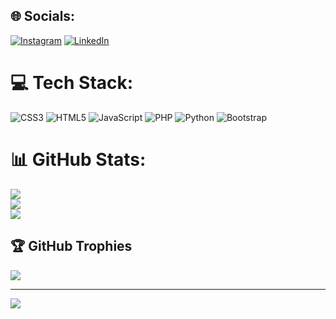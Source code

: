 
## 🌐 Socials:
[![Instagram](https://img.shields.io/badge/Instagram-%23E4405F.svg?logo=Instagram&logoColor=white)](https://instagram.com/erengencoglu35) [![LinkedIn](https://img.shields.io/badge/LinkedIn-%230077B5.svg?logo=linkedin&logoColor=white)](https://linkedin.com/in/erengencoglu) 

# 💻 Tech Stack:
![CSS3](https://img.shields.io/badge/css3-%231572B6.svg?style=for-the-badge&logo=css3&logoColor=white) ![HTML5](https://img.shields.io/badge/html5-%23E34F26.svg?style=for-the-badge&logo=html5&logoColor=white) ![JavaScript](https://img.shields.io/badge/javascript-%23323330.svg?style=for-the-badge&logo=javascript&logoColor=%23F7DF1E) ![PHP](https://img.shields.io/badge/php-%23777BB4.svg?style=for-the-badge&logo=php&logoColor=white) ![Python](https://img.shields.io/badge/python-3670A0?style=for-the-badge&logo=python&logoColor=ffdd54) ![Bootstrap](https://img.shields.io/badge/bootstrap-%238511FA.svg?style=for-the-badge&logo=bootstrap&logoColor=white)
# 📊 GitHub Stats:
![](https://github-readme-stats.vercel.app/api?username=gencoglueren&theme=dark&hide_border=true&include_all_commits=true&count_private=false)<br/>
![](https://github-readme-streak-stats.herokuapp.com/?user=gencoglueren&theme=dark&hide_border=true)<br/>
![](https://github-readme-stats.vercel.app/api/top-langs/?username=gencoglueren&theme=dark&hide_border=true&include_all_commits=true&count_private=false&layout=compact)

## 🏆 GitHub Trophies
![](https://github-profile-trophy.vercel.app/?username=gencoglueren&theme=radical&no-frame=true&no-bg=true&margin-w=4)

---
[![](https://visitcount.itsvg.in/api?id=gencoglueren&icon=0&color=0)](https://visitcount.itsvg.in)

<!-- Proudly created with GPRM ( https://gprm.itsvg.in ) -->
